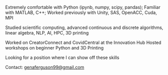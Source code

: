 Extremely comfortable with Python (ipynb, numpy, scipy, pandas); Familiar with MATLAB, C++; Worked previously with Unity, SAS, OpenACC, Cuda, MPI

Studied scientific computing, advanced continuous and discrete algorithms, linear algebra, NLP, AI, HPC, 3D printing

Worked on CreatorConnect and CovidCentral at the Innovation Hub
Hosted workshops on beginner Python and 3D Printing

Looking for a position where I can show off these skills

Contact: genaferguson99@gmail.com
